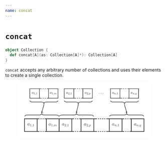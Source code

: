 ```yaml
---
name: concat
---
```


# `concat`

~~~ scala
object Collection {
  def concat[A](as: Collection[A]*): Collection[A]
}
~~~

`concat` accepts any arbitrary number of collections and uses their elements to create a single collection.

<figure class="diagram">
  <img src="images/concat.svg" alt="concat function">
  <!-- <figcaption class="diagram-desc"></figcaption> -->
</figure>
